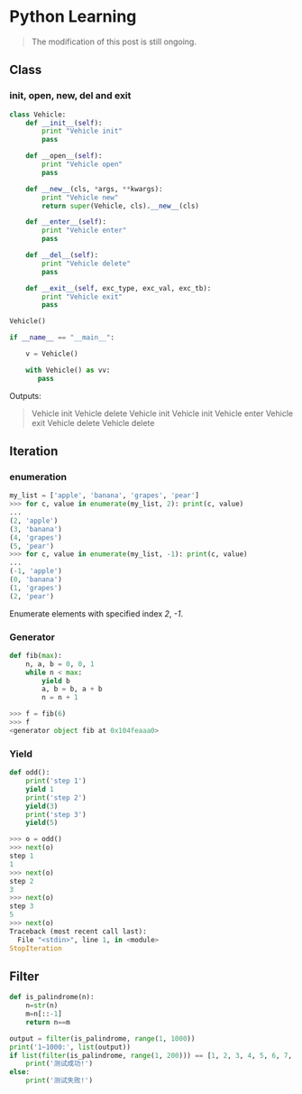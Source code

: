# Python Learning

> The modification of this post is still ongoing.

## Class

### init, open, new, del and exit
```python
class Vehicle:
    def __init__(self):
        print "Vehicle init"
        pass

    def __open__(self):
        print "Vehicle open"
        pass

    def __new__(cls, *args, **kwargs):
        print "Vehicle new"
        return super(Vehicle, cls).__new__(cls)

    def __enter__(self):
        print "Vehicle enter"
        pass

    def __del__(self):
        print "Vehicle delete"
        pass

    def __exit__(self, exc_type, exc_val, exc_tb):
        print "Vehicle exit"
        pass

Vehicle()

if __name__ == "__main__":

    v = Vehicle()

    with Vehicle() as vv:
       pass
```
Outputs:
> Vehicle init
> Vehicle delete
> Vehicle init
> Vehicle init
> Vehicle enter
> Vehicle exit
> Vehicle delete
> Vehicle delete

## Iteration

### enumeration
```python
my_list = ['apple', 'banana', 'grapes', 'pear']
>>> for c, value in enumerate(my_list, 2): print(c, value)
... 
(2, 'apple')
(3, 'banana')
(4, 'grapes')
(5, 'pear')
>>> for c, value in enumerate(my_list, -1): print(c, value)
... 
(-1, 'apple')
(0, 'banana')
(1, 'grapes')
(2, 'pear')
```

Enumerate elements with specified index *2*, *-1*.

### Generator
```python
def fib(max):
    n, a, b = 0, 0, 1
    while n < max:
        yield b
        a, b = b, a + b
        n = n + 1
```
```python
>>> f = fib(6)
>>> f
<generator object fib at 0x104feaaa0>
```

### Yield
```python
def odd():
    print('step 1')
    yield 1
    print('step 2')
    yield(3)
    print('step 3')
    yield(5)
```
```python
>>> o = odd()
>>> next(o)
step 1
1
>>> next(o)
step 2
3
>>> next(o)
step 3
5
>>> next(o)
Traceback (most recent call last):
  File "<stdin>", line 1, in <module>
StopIteration
```

## Filter
```python
def is_palindrome(n):
    n=str(n)
    m=n[::-1]
    return n==m

output = filter(is_palindrome, range(1, 1000))
print('1~1000:', list(output))
if list(filter(is_palindrome, range(1, 200))) == [1, 2, 3, 4, 5, 6, 7, 8, 9, 11, 22, 33, 44, 55, 66, 77, 88, 99, 101, 111, 121, 131, 141, 151, 161, 171, 181, 191]:
    print('测试成功!')
else:
    print('测试失败!')
```
